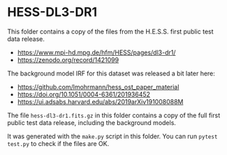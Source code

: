 # HESS-DL3-DR1

This folder contains a copy of the files from the
H.E.S.S. first public test data release.

- https://www.mpi-hd.mpg.de/hfm/HESS/pages/dl3-dr1/
- https://zenodo.org/record/1421099

The background model IRF for this dataset was released
a bit later here: 

- https://github.com/lmohrmann/hess_ost_paper_material
- https://doi.org/10.1051/0004-6361/201936452
- https://ui.adsabs.harvard.edu/abs/2019arXiv191008088M

The file `hess-dl3-dr1.fits.gz` in this folder contains
a copy of the full first public test data release,
including the background models.

It was generated with the `make.py` script in this folder.
You can run `pytest test.py` to check if the files are OK.
